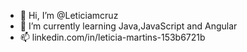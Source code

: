 - 👋 Hi, I’m @Leticiamcruz
- 🌱 I’m currently learning Java,JavaScript and Angular
- 📫 linkedin.com/in/leticia-martins-153b6721b

<!---
Leticiamcruz/Leticiamcruz is a ✨ special ✨ repository because its `README.md` (this file) appears on your GitHub profile.
You can click the Preview link to take a look at your changes.
--->

